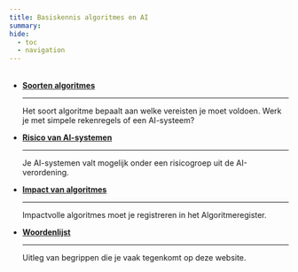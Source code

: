 ```yaml
---
title: Basiskennis algoritmes en AI
summary:
hide:
  - toc
  - navigation
---
```


<div style="margin-top:32px;" class="grid cards" markdown>


-   [__Soorten algoritmes__](soorten-algoritmes.md)
    
    ---

    Het soort algoritme bepaalt aan welke vereisten je moet voldoen. Werk je met simpele rekenregels of een AI-systeem?

-   [__Risico van AI-systemen__](soorten-algoritmes.md)

    ---

    Je AI-systemen valt mogelijk onder een risicogroep uit de AI-verordening.

-   [__Impact van algoritmes__](soorten-algoritmes.md)

    ---

    Impactvolle algoritmes moet je registreren in het Algoritmeregister.

-   [__Woordenlijst__](defenities.md)

    ---

    Uitleg van begrippen die je vaak tegenkomt op deze website.

</div>
